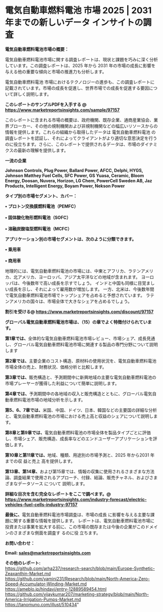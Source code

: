 # 電気自動車燃料電池 市場 2025 | 2031 年までの新しいデータ インサイトの調査

<strong><b>電気自動車燃料電池市場の概要：</b></strong>

電気自動車燃料電池市場に関する調査レポートは、現状と課題を巧みに深く分析しています。この調査レポートは、2025 年から 2031 年の市場の成長に影響を与える他の重要な傾向と市場の推進力も分析します。

電気自動車燃料電池 市場におけるテクノロジーの進歩も、この調査レポートに記載されています。市場の成長を促進し、世界市場での成長を促進する要因について詳しく説明します。

<strong>このレポートのサンプルPDFを入手する @ <a href=https://www.marketreportsinsights.com/sample/97157>https://www.marketreportsinsights.com/sample/97157</a></strong>

このレポートに含まれる市場の概要は、政府機関、既存企業、通商産業協会、業界ブローカー、その他の規制機関および非規制機関などの幅広いリソースからの情報を提供します。これらの組織から取得したデータは 電気自動車燃料電池 の調査レポートを認証し、それによってクライアントがより適切な意思決定を行うのに役立ちます。さらに、このレポートで提供されるデータは、市場のダイナミクスの最新の理解を提供します。

<strong>一流の企業</strong>

<strong><b>Johnson Controls, Plug Power, Ballard Power, AFCC, Delphi, HYGS, Johnson Matthey Fuel Cells, SFC Power, GS Yuasa, Ceramic, Bloom Energy, Doosan, Nuvera, Horizon, LG Chem, PowerCell Sweden AB, Jaz Products, Intelligent Energy, Boyam Power, Nekson Power</b></strong>

<strong><b>タイプ別の市場セグメント、カバー：</b></strong>

<strong>• プロトン交換膜燃料電池（PEMFC）<br><br>• 固体酸化物形燃料電池（SOFC）<br><br>• 溶融炭酸塩型燃料電池（MCFC）</strong>

<strong><b>アプリケーション別の市場セグメントは、次のように分類できます。</b></strong>

<strong>• 乗用車<br><br>• 商用車</strong>

 地理的には、電気自動車燃料電池の市場には、中東とアフリカ、ラテンアメリカ、北アメリカ、ヨーロッパ、アジア太平洋などの地域が含まれます。 ヨーロッパは、今後数年で高い成長を示すでしょう。 インドと中国も同様に目覚ましい成長を示し、それによって雇用数が増加します。 一方、北米は、今後数年間で電気自動車燃料電池市場でトップシェアを占めると予想されています。 ラテンアメリカの国々は、市場全体で大きなシェアを占めるでしょう。

<strong>割引を受ける@ <a href=https://www.marketreportsinsights.com/discount/97157>https://www.marketreportsinsights.com/discount/97157</a></strong>

<strong><b>グローバル電気自動車燃料電池市場は、（15）の章でよく特徴付けられています。</b></strong>

<strong><b>第</b></strong><strong><b>1章では、</b></strong>全体的な電気自動車燃料電池市場レビュー、市場シェア、成長見通し、グローバル電気自動車燃料電池市場に関連する製品の専門分野について説明します

<strong><b>第2章では、</b></strong>主要企業のコスト構造、原材料の使用状況を、電気自動車燃料電池市場全体の売上、財務状況、価格分析と比較します。

<strong><b>第3章では、</b></strong>販売構造と、予測期間中に新興地域の主要な電気自動車燃料電池の市場プレーヤーが獲得した利益について簡単に説明します。

<strong><b>第4章では、</b></strong>予測期間中の各地域の収入と販売構造とともに、グローバル電気自動車燃料電池市場の地域分析を示します。

<strong><b>第5、6、7章では、</b></strong>米国、中国、ドイツ、日本、韓国などの主要国の詳細な分析と、電気自動車燃料電池の市場における売上高と収益のシェアについて説明します。

<strong><b>第8章と第9章では、</b></strong>電気自動車燃料電池の市場全体を製品タイプごとに評価し、市場シェア、販売構造、成長率などのエンドユーザーアプリケーションを評価します。

<strong><b>第10章と第11章では、</b></strong>地域、種類、用途別の市場予測と、2025 年から2031 年までの収 益と売上 高を提供します。

<strong><b>第13章、第14章、</b></strong>および第15章では、情報の収集に使用されるさまざまな方法論、調査結果で使用されるアプローチ、付録、結論、販売チャネル、およびさまざまなデータソース について 説明します。

<strong>詳細な目次を含む完全なレポートをここで調べます。@ <a href=https://www.marketreportsinsights.com/industry-forecast/electric-vehicles-fuel-cells-industry-97157>https://www.marketreportsinsights.com/industry-forecast/electric-vehicles-fuel-cells-industry-97157</a></strong>

<strong><b>最後に、</b></strong>電気自動車燃料電池市場調査は、市場の成長 に影響を</a>与える主要な課題に関する重要な情報を提供します。 レポートは、電気自動車燃料電池市場に投資または事業を拡大する前に、この市場の既存または今後の企業がこのドメインのさまざまな側面を調査す るのに役 立ちます。

<strong><b>お問い合わせ：</b></strong>

<strong>Email: </strong><a href=mailto:sales@marketreportsinsights.com><strong>sales@marketreportsinsights.com</strong></a>

<strong>その他のレポート:</strong>
<br>
<a href=https://github.com/arha237/research-search/blob/main/Europe-Synthetic-Zeaxanthin-Market.md>https://github.com/arha237/research-search/blob/main/Europe-Synthetic-Zeaxanthin-Market.md</a>
<br>
<a href=https://github.com/yamini231/Research/blob/main/North-America-Zero-Speed-Accumulator-Winding-Market.md>https://github.com/yamini231/Research/blob/main/North-America-Zero-Speed-Accumulator-Winding-Market.md</a>
<br>
<a href=https://ameblo.jp/hindavi/entry-12889589454.html>https://ameblo.jp/hindavi/entry-12889589454.html</a>
<br>
<a href=https://github.com/vijaykumar207/marketing-strategy/blob/main/North-America-Irrigation-Pumps-Market.md>https://github.com/vijaykumar207/marketing-strategy/blob/main/North-America-Irrigation-Pumps-Market.md</a>
<br>
<a href=https://tanomuno.com/illust/510434>https://tanomuno.com/illust/510434</a>"

